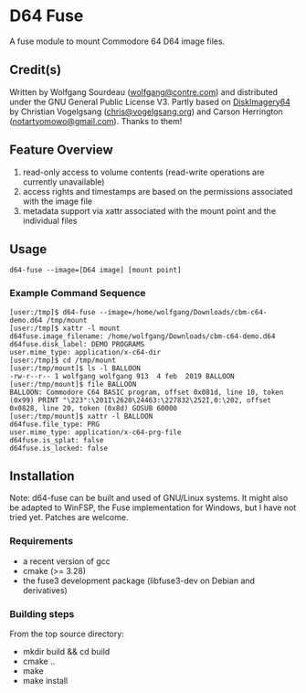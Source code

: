 # D64 Fuse

A fuse module to mount Commodore 64 D64 image files.

## Credit(s)

Written by Wolfgang Sourdeau  (<wolfgang@contre.com>) and distributed under the GNU General Public License V3.
Partly based on [DiskImagery64](https://github.com/ProbablyNotArtyom/DiskImagery64)  by Christian Vogelgsang (<chris@vogelgsang.org>) and Carson Herrington (<notartyomowo@gmail.com>). Thanks to them!

## Feature Overview

1. read-only access to volume contents (read-write operations are currently unavailable)
1. access rights and timestamps are based on the permissions associated with the image file
1. metadata support via xattr associated with the mount point and the individual files

## Usage

`d64-fuse --image=[D64 image] [mount point]`

### Example Command Sequence

```console
[user:/tmp]$ d64-fuse --image=/home/wolfgang/Downloads/cbm-c64-demo.d64 /tmp/mount
[user:/tmp]$ xattr -l mount
d64fuse.image_filename: /home/wolfgang/Downloads/cbm-c64-demo.d64
d64fuse.disk_label: DEMO PROGRAMS
user.mime_type: application/x-c64-dir
[user:/tmp]$ cd /tmp/mount
[user:/tmp/mount]$ ls -l BALLOON
-rw-r--r-- 1 wolfgang wolfgang 913  4 feb  2019 BALLOON
[user:/tmp/mount]$ file BALLOON
BALLOON: Commodore C64 BASIC program, offset 0x081d, line 10, token (0x99) PRINT "\223":\201I\2620\24463:\227832\252I,0:\202, offset 0x0828, line 20, token (0x8d) GOSUB 60000
[user:/tmp/mount]$ xattr -l BALLOON
d64fuse.file_type: PRG
user.mime_type: application/x-c64-prg-file
d64fuse.is_splat: false
d64fuse.is_locked: false
```

## Installation

Note: d64-fuse can be built and used of GNU/Linux systems. It might also be adapted to WinFSP, the Fuse implementation for Windows, but I have not tried yet. Patches are welcome.

### Requirements

* a recent version of gcc
* cmake (>= 3.28)
* the fuse3 development package (libfuse3-dev on Debian and derivatives)

### Building steps

From the top source directory:

* mkdir build && cd build
* cmake ..
* make
* make install
